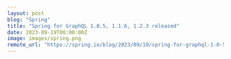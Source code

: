 ```yaml
---
layout: post
blog: "Spring"
title: "Spring for GraphQL 1.0.5, 1.1.6, 1.2.3 released"
date: 2023-09-19T00:00:00Z
image: images/spring.png
remote_url: "https://spring.io/blog/2023/09/19/spring-for-graphql-1-0-5-1-1-6-1-2-3-released"
---
```

